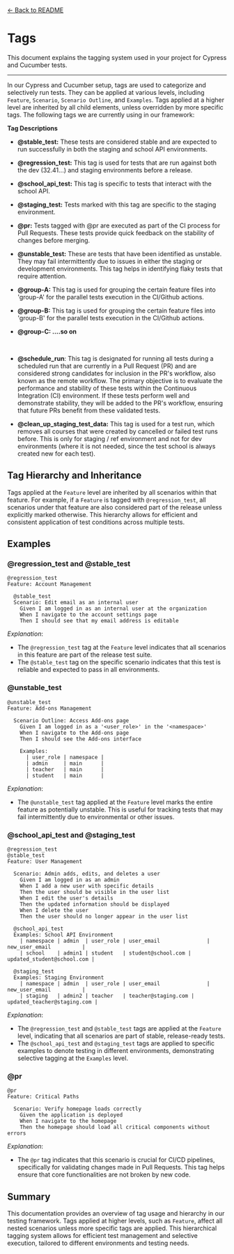 [← Back to README](../README.md)

# Tags

This document explains the tagging system used in your project for Cypress and Cucumber tests.

---

In our Cypress and Cucumber setup, tags are used to categorize and selectively run tests. They can be applied at various levels, including `Feature`, `Scenario`, `Scenario Outline`, and `Examples`. Tags applied at a higher level are inherited by all child elements, unless overridden by more specific tags. The following tags we are currently using in our framework:

**Tag Descriptions**

- **@stable_test:** These tests are considered stable and are expected to run successfully in both the staging and school API environments.
  <br>

- **@regression_test:** This tag is used for tests that are run against both the dev (32.41...) and staging environments before a release.
  <br>

- **@school_api_test:** This tag is specific to tests that interact with the school API.
  <br>

- **@staging_test:** Tests marked with this tag are specific to the staging environment.
  <br>

- **@pr:** Tests tagged with @pr are executed as part of the CI process for Pull Requests. These tests provide quick feedback on the stability of changes before merging.
  <br>

- **@unstable_test:** These are tests that have been identified as unstable. They may fail intermittently due to issues in either the staging or development environments. This tag helps in identifying flaky tests that require attention.
  <br>

- **@group-A:** This tag is used for grouping the certain feature files into 'group-A' for the parallel tests execution in the CI/Github actions.
  <br>

- **@group-B:** This tag is used for grouping the certain feature files into 'group-B' for the parallel tests execution in the CI/Github actions.

- **@group-C: ....so on**

  <br>

- **@schedule_run**: This tag is designated for running all tests during a scheduled run that are currently in a Pull Request (PR) and are considered strong candidates for inclusion in the PR's workflow, also known as the remote workflow. The primary objective is to evaluate the performance and stability of these tests within the Continuous Integration (CI) environment. If these tests perform well and demonstrate stability, they will be added to the PR's workflow, ensuring that future PRs benefit from these validated tests.
  <br>

- **@clean_up_staging_test_data:** This tag is used for a test run, which removes all courses that were created by cancelled or failed test runs before. This is only for staging / ref environment and not for dev environments (where it is not needed, since the test school is always created new for each test).

## Tag Hierarchy and Inheritance

Tags applied at the `Feature` level are inherited by all scenarios within that feature. For example, if a `Feature` is tagged with `@regression_test`, all scenarios under that feature are also considered part of the release unless explicitly marked otherwise. This hierarchy allows for efficient and consistent application of test conditions across multiple tests.

## Examples

### @regression_test and @stable_test

```cucumber
@regression_test
Feature: Account Management

  @stable_test
  Scenario: Edit email as an internal user
    Given I am logged in as an internal user at the organization
    When I navigate to the account settings page
    Then I should see that my email address is editable
```

_Explanation_:

- The `@regression_test` tag at the `Feature` level indicates that all scenarios in this feature are part of the release test suite.
- The `@stable_test` tag on the specific scenario indicates that this test is reliable and expected to pass in all environments.

### @unstable_test

```cucumber
@unstable_test
Feature: Add-ons Management

  Scenario Outline: Access Add-ons page
    Given I am logged in as a '<user_role>' in the '<namespace>'
    When I navigate to the Add-ons page
    Then I should see the Add-ons interface

    Examples:
      | user_role | namespace |
      | admin     | main      |
      | teacher   | main      |
      | student   | main      |
```

_Explanation_:

- The `@unstable_test` tag applied at the `Feature` level marks the entire feature as potentially unstable. This is useful for tracking tests that may fail intermittently due to environmental or other issues.

### @school_api_test and @staging_test

```cucumber
@regression_test
@stable_test
Feature: User Management

  Scenario: Admin adds, edits, and deletes a user
    Given I am logged in as an admin
    When I add a new user with specific details
    Then the user should be visible in the user list
    When I edit the user's details
    Then the updated information should be displayed
    When I delete the user
    Then the user should no longer appear in the user list

  @school_api_test
  Examples: School API Environment
    | namespace | admin  | user_role | user_email               | new_user_email          |
    | school    | admin1 | student   | student@school.com | updated_student@school.com |

  @staging_test
  Examples: Staging Environment
    | namespace | admin  | user_role | user_email               | new_user_email          |
    | staging   | admin2 | teacher   | teacher@staging.com | updated_teacher@staging.com |
```

_Explanation_:

- The `@regression_test` and `@stable_test` tags are applied at the `Feature` level, indicating that all scenarios are part of stable, release-ready tests.
- The `@school_api_test` and `@staging_test` tags are applied to specific examples to denote testing in different environments, demonstrating selective tagging at the `Examples` level.

### @pr

```cucumber
@pr
Feature: Critical Paths

  Scenario: Verify homepage loads correctly
    Given the application is deployed
    When I navigate to the homepage
    Then the homepage should load all critical components without errors
```

_Explanation_:

- The `@pr` tag indicates that this scenario is crucial for CI/CD pipelines, specifically for validating changes made in Pull Requests. This tag helps ensure that core functionalities are not broken by new code.

## Summary

This documentation provides an overview of tag usage and hierarchy in our testing framework. Tags applied at higher levels, such as `Feature`, affect all nested scenarios unless more specific tags are applied. This hierarchical tagging system allows for efficient test management and selective execution, tailored to different environments and testing needs.

